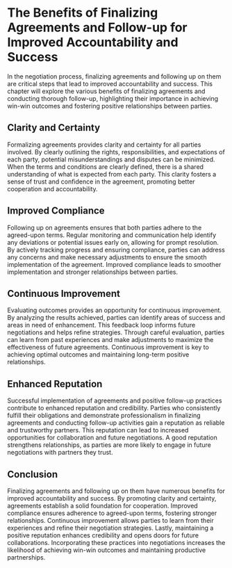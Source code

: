 # The Benefits of Finalizing Agreements and Follow-up for Improved Accountability and Success

In the negotiation process, finalizing agreements and following up on them are critical steps that lead to improved accountability and success. This chapter will explore the various benefits of finalizing agreements and conducting thorough follow-up, highlighting their importance in achieving win-win outcomes and fostering positive relationships between parties.

## Clarity and Certainty

Formalizing agreements provides clarity and certainty for all parties involved. By clearly outlining the rights, responsibilities, and expectations of each party, potential misunderstandings and disputes can be minimized. When the terms and conditions are clearly defined, there is a shared understanding of what is expected from each party. This clarity fosters a sense of trust and confidence in the agreement, promoting better cooperation and accountability.

## Improved Compliance

Following up on agreements ensures that both parties adhere to the agreed-upon terms. Regular monitoring and communication help identify any deviations or potential issues early on, allowing for prompt resolution. By actively tracking progress and ensuring compliance, parties can address any concerns and make necessary adjustments to ensure the smooth implementation of the agreement. Improved compliance leads to smoother implementation and stronger relationships between parties.

## Continuous Improvement

Evaluating outcomes provides an opportunity for continuous improvement. By analyzing the results achieved, parties can identify areas of success and areas in need of enhancement. This feedback loop informs future negotiations and helps refine strategies. Through careful evaluation, parties can learn from past experiences and make adjustments to maximize the effectiveness of future agreements. Continuous improvement is key to achieving optimal outcomes and maintaining long-term positive relationships.

## Enhanced Reputation

Successful implementation of agreements and positive follow-up practices contribute to enhanced reputation and credibility. Parties who consistently fulfill their obligations and demonstrate professionalism in finalizing agreements and conducting follow-up activities gain a reputation as reliable and trustworthy partners. This reputation can lead to increased opportunities for collaboration and future negotiations. A good reputation strengthens relationships, as parties are more likely to engage in future negotiations with partners they trust.

## Conclusion

Finalizing agreements and following up on them have numerous benefits for improved accountability and success. By promoting clarity and certainty, agreements establish a solid foundation for cooperation. Improved compliance ensures adherence to agreed-upon terms, fostering stronger relationships. Continuous improvement allows parties to learn from their experiences and refine their negotiation strategies. Lastly, maintaining a positive reputation enhances credibility and opens doors for future collaborations. Incorporating these practices into negotiations increases the likelihood of achieving win-win outcomes and maintaining productive partnerships.
